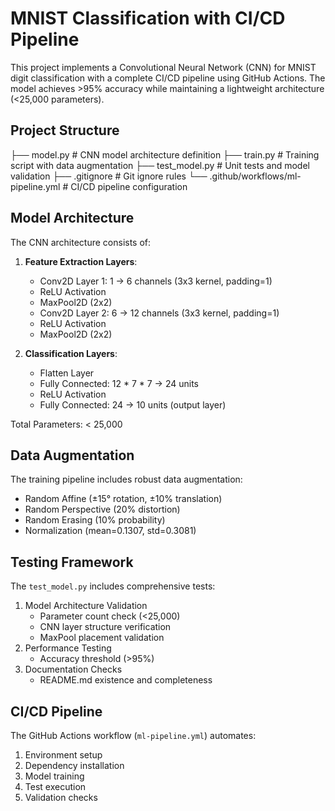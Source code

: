 # MNIST Classification with CI/CD Pipeline

This project implements a Convolutional Neural Network (CNN) for MNIST digit classification with a complete CI/CD pipeline using GitHub Actions. The model achieves >95% accuracy while maintaining a lightweight architecture (<25,000 parameters).

## Project Structure 
├── model.py # CNN model architecture definition
├── train.py # Training script with data augmentation
├── test_model.py # Unit tests and model validation
├── .gitignore # Git ignore rules
└── .github/workflows/ml-pipeline.yml # CI/CD pipeline configuration


## Model Architecture

The CNN architecture consists of:

1. **Feature Extraction Layers**:
   - Conv2D Layer 1: 1 → 6 channels (3x3 kernel, padding=1)
   - ReLU Activation
   - MaxPool2D (2x2)
   - Conv2D Layer 2: 6 → 12 channels (3x3 kernel, padding=1)
   - ReLU Activation
   - MaxPool2D (2x2)

2. **Classification Layers**:
   - Flatten Layer
   - Fully Connected: 12 * 7 * 7 → 24 units
   - ReLU Activation
   - Fully Connected: 24 → 10 units (output layer)

Total Parameters: < 25,000

## Data Augmentation

The training pipeline includes robust data augmentation:
- Random Affine (±15° rotation, ±10% translation)
- Random Perspective (20% distortion)
- Random Erasing (10% probability)
- Normalization (mean=0.1307, std=0.3081)

## Testing Framework

The `test_model.py` includes comprehensive tests:
1. Model Architecture Validation
   - Parameter count check (<25,000)
   - CNN layer structure verification
   - MaxPool placement validation
2. Performance Testing
   - Accuracy threshold (>95%)
3. Documentation Checks
   - README.md existence and completeness

## CI/CD Pipeline

The GitHub Actions workflow (`ml-pipeline.yml`) automates:
1. Environment setup
2. Dependency installation
3. Model training
4. Test execution
5. Validation checks

